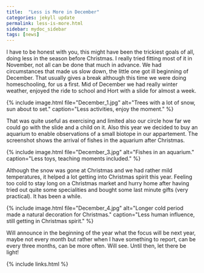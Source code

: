```yaml
---
title:  "Less is More in December"
categories: jekyll update
permalink: less-is-more.html
sidebar: mydoc_sidebar
tags: [news]
---
```


I have to be honest with you, this might have been the trickiest goals of all, doing less in the season before Christmas. I really tried fitting most of it in November, not all can be done that much in advance. We had circumstances that made us slow down, the little one got ill beginning of December. That usually gives a break although this time we were doing homeschooling, for us a first. Mid of December we had really winter weather, enjoyed the ride to school and Hort with a slide for almost a week.

{% include image.html file="December_1.jpg" alt="Trees with a lot of snow, sun about to set." caption="Less activities, enjoy the moment." %}

That was quite useful as exercising and limited also our circle how far we could go with the slide and a child on it. Also this year we decided to buy an aquarium to enable observations of a small biotope in our appartement. The screenshot shows the arrival of fishes in the aquarium after Christmas.

{% include image.html file="December_3.jpg" alt="Fishes in an aquarium." caption="Less toys, teaching moments included." %}

Although the snow was gone at Christmas and we had rather mild temperatures, it helped a lot getting into Christmas spirit this year. Feeling too cold to stay long on a Christmas market and hurry home after having tried out quite some specialities and bought some last minute gifts (very practical). It has been a while.

{% include image.html file="December_4.jpg" alt="Longer cold period made a natural decoration for Christmas." caption="Less human influence, still getting in Christmas spirit." %}

Will announce in the beginning of the year what the focus will be next year, maybe not every month but rather when I have something to report, can be every three months, can be more often. Will see. Until then, let there be light!

{% include links.html %}
